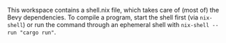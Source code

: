 This workspace contains a shell.nix file, which takes care of (most of) the Bevy dependencies. To compile a program, start the shell first (via `nix-shell`) or run the command through an ephemeral shell with `nix-shell --run "cargo run"`.
